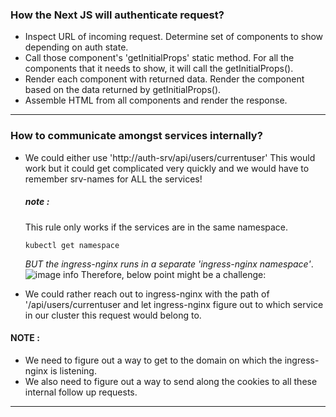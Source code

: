 ### How the Next JS will authenticate request?
* Inspect URL of incoming request. 
  Determine set of components to show depending on auth state.
* Call those component's 'getInitialProps' static method.
  For all the components that it needs to show, it will call the getInitialProps().
* Render each component with returned data.
  Render the component based on the data returned by getInitialProps().
* Assemble HTML from all components and render the response.
     
--- 

### How to communicate amongst services internally?
* We could either use 'http://auth-srv/api/users/currentuser'
  This would work but it could get complicated very quickly and 
  we would have to remember srv-names for ALL the services!
  ##### note : 
  This rule only works if the services are in the same namespace.
  ```
  kubectl get namespace
  ```
  *BUT the ingress-nginx runs in a separate 'ingress-nginx namespace'*. 
  ![image info](./notes_images/namespace1.PNG)
  Therefore, below point might be a challenge: 

* We could rather reach out to ingress-nginx with the path
  of '/api/users/currentuser and let ingress-nginx figure out 
  to which service in our cluster this request would belong to.

#### NOTE : 
  * We need to figure out a way to get to the domain on which 
    the ingress-nginx is listening. 
  * We also need to figure out a way to send along the cookies 
    to all these internal follow up requests.

---
